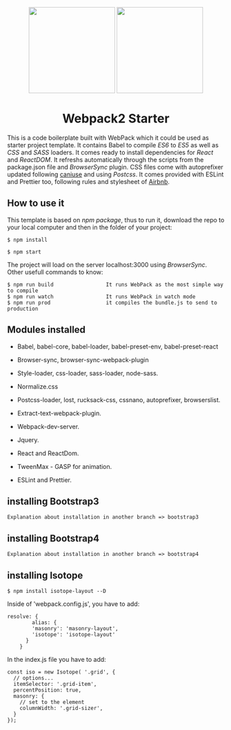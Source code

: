 <div align="center">
  <img width="200" height="200"
    src="https://sandstorm.de/_Resources/Persistent/3285416e8503b2c8354c321bcd690cf550b8b2d3/React-Logo.svg">
  <a href="https://github.com/webpack/webpack">
    <img width="200" height="200"
      src="https://webpack.js.org/assets/icon-square-big.svg">
  </a>
  <h1>Webpack2 Starter</h1>
</div>

This is a code boilerplate built with WebPack which it could be used as starter project template. It
contains Babel to compile _ES6_ to _ES5_ as well as _CSS_ and _SASS_ loaders. It comes ready to
install dependencies for _React_ and _ReactDOM_. It refreshs automatically through the scripts from
the package.json file and _BrowserSync_ plugin. CSS files come with autoprefixer updated following
[caniuse][1] and using _Postcss_. It comes provided with ESLint and Prettier too, following rules
and stylesheet of [Airbnb][2].

## How to use it

This template is based on _npm package_, thus to run it, download the repo to your local computer
and then in the folder of your project:

    $ npm install

    $ npm start

The project will load on the server localhost:3000 using _BrowserSync_. Other usefull commands to
know:

```
$ npm run build                 It runs WebPack as the most simple way to compile
$ npm run watch                 It runs WebPack in watch mode
$ npm run prod                  it compiles the bundle.js to send to production
```

## Modules installed

* Babel, babel-core, babel-loader, babel-preset-env, babel-preset-react

* Browser-sync, browser-sync-webpack-plugin

* Style-loader, css-loader, sass-loader, node-sass.

* Normalize.css

* Postcss-loader, lost, rucksack-css, cssnano, autoprefixer, browserslist.

* Extract-text-webpack-plugin.

* Webpack-dev-server.

* Jquery.

* React and ReactDom.

* TweenMax - GASP for animation.

* ESLint and Prettier.

## installing Bootstrap3

    Explanation about installation in another branch => bootstrap3

## installing Bootstrap4

    Explanation about installation in another branch => bootstrap4

## installing Isotope

    $ npm install isotope-layout --D

Inside of 'webpack.config.js', you have to add:

    resolve: {
            alias: {
            'masonry': 'masonry-layout',
            'isotope': 'isotope-layout'
          }
        }

In the index.js file you have to add:

    const iso = new Isotope( '.grid', {
      // options...
      itemSelector: '.grid-item',
      percentPosition: true,
      masonry: {
        // set to the element
        columnWidth: '.grid-sizer',
      }
    });

[1]: http://caniuse.com/
[2]: https://github.com/airbnb/javascript
